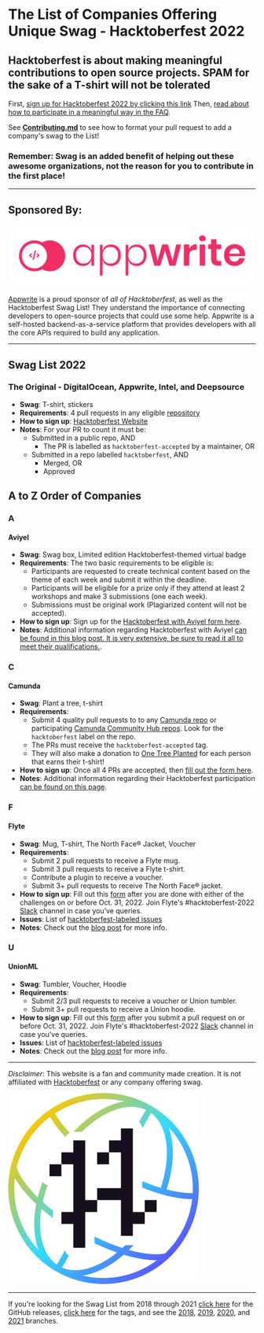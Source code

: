 # The List of Companies Offering Unique Swag - Hacktoberfest 2022

## Hacktoberfest is about making meaningful contributions to open source projects. SPAM for the sake of a T-shirt will not be tolerated

First, [sign up for Hacktoberfest 2022 by clicking this link](https://hacktoberfest.com/) Then, [read about how to participate in a meaningful way in the FAQ](https://hacktoberfest.com/participation/).

See [**Contributing.md**](./contributing.md) to see how to format your pull request to add a company's swag to the List!

### Remember: Swag is an added benefit of helping out these awesome organizations, not the reason for you to contribute in the first place!

---

## Sponsored By:

[![Appwrite](img/appwrite-logo-1.svg)](https://hacktoberfest.appwrite.io/?utm_source=web&utm_medium=swaglist&utm_campaign=hacktoberfest)

[Appwrite](https://hacktoberfest.appwrite.io/?utm_source=web&utm_medium=swaglist&utm_campaign=hacktoberfest) is a proud sponsor of *all of Hacktoberfest*, as well as the Hacktoberfest Swag List! They understand the importance of connecting developers to open-source projects that could use some help.
Appwrite is a self-hosted backend-as-a-service platform that provides developers with all the core APIs required to build any application.

---

## Swag List 2022

### **The Original - DigitalOcean, Appwrite, Intel, and Deepsource**

- **Swag**: T-shirt, stickers
- **Requirements**: 4 pull requests in any eligible [repository](https://github.com/topics/hacktoberfest)
- **How to sign up**: [Hacktoberfest Website](https://hacktoberfest.digitalocean.com)
- **Notes**: For your PR to count it must be:
  - Submitted in a public repo, AND
    - The PR is labelled as ```hacktoberfest-accepted``` by a maintainer, OR
  - Submitted in a repo labelled ```hacktoberfest```, AND
    - Merged, OR
    - Approved

## A to Z Order of Companies

### A

#### **Aviyel**

- **Swag**: Swag box, Limited edition Hacktoberfest-themed virtual badge
- **Requirements**: The two basic requirements to be eligible is:
    - Participants are requested to create technical content based on the theme of each week and submit it within the deadline.
    - Participants will be eligible for a prize only if they attend at least 2 workshops and make 3 submissions (one each week).
    - Submissions must be original work (Plagiarized content will not be accepted).
- **How to sign up**: Sign up for the [Hacktoberfest with Aviyel form here](https://aviyel.typeform.com/register).
- **Notes**: Additional information regarding Hacktoberfest with Aviyel [can be found in this blog post. It is very extensive, be sure to read it all to meet their qualifications.](https://aviyel.com/post/3738/announcing-hacktoberfest-with-aviyel).

### C

#### **Camunda**

- **Swag**: Plant a tree, t-shirt
- **Requirements**:
  - Submit 4 quality pull requests to to any [Camunda repo](https://github.com/orgs/camunda/repositories) or participating [Camunda Community Hub repos](https://github.com/orgs/camunda-community-hub/repositories). Look for the `hacktoberfest` label on the repo.
  - The PRs must receive the `hacktoberfest-accepted` tag.
  - They will also make a donation to [One Tree Planted](https://onetreeplanted.org/) for each person that earns their t-shirt!
- **How to sign up**: Once all 4 PRs are accepted, then [fill out the form here](https://camunda.com/hacktoberfest2022/).
- **Notes**: Additional information regarding their Hacktoberfest participation [can be found on this page](https://camunda.com/hacktoberfest2022/).

### F

#### **Flyte**

- **Swag**: Mug, T-shirt, The North Face® Jacket, Voucher
- **Requirements**:
  - Submit 2 pull requests to receive a Flyte mug.
  - Submit 3 pull requests to receive a Flyte t-shirt.
  - Contribute a plugin to receive a voucher.
  - Submit 3+ pull requests to receive The North Face® jacket.
- **How to sign up**: Fill out this [form](https://tally.so/r/nWO7qQ) after you are done with either of the challenges on or before Oct. 31, 2022. Join Flyte's #hacktoberfest-2022 [Slack](https://slack.flyte.org/) channel in case you’ve queries.
- **Issues**: List of [hacktoberfest-labeled issues](https://github.com/flyteorg/flyte/issues/2917)
- **Notes**: Check out the [blog post](https://blog.flyte.org/meet-flyte-and-unionml-at-hacktoberfest-2022) for more info.

### U

#### **UnionML**

- **Swag**: Tumbler, Voucher, Hoodie
- **Requirements**:
  - Submit 2/3 pull requests to receive a voucher or Union tumbler.
  - Submit 3+ pull requests to receive a Union hoodie.
- **How to sign up**: Fill out this [form](https://tally.so/r/nWO7qQ) after you submit a pull request on or before Oct. 31, 2022. Join Flyte's #hacktoberfest-2022 [Slack](https://slack.flyte.org/) channel in case you’ve queries.
- **Issues**: List of [hacktoberfest-labeled issues](https://github.com/unionai-oss/unionml/issues/171)
- **Notes**: Check out the [blog post](https://blog.flyte.org/meet-flyte-and-unionml-at-hacktoberfest-2022) for more info.

---

*Disclaimer*: This website is a fan and community made creation. It is not affiliated with [Hacktoberfest](https://hacktoberfest.digitalocean.com/) or any company offering swag.

![Presented by DigitalOcean](img/Hfest-Badge-2-Color-Void.svg)

---

If you're looking for the Swag List from 2018 through 2021 [click here](https://github.com/crweiner/hacktoberfest-swag-list/releases) for the GitHub releases, [click here](https://github.com/crweiner/hacktoberfest-swag-list/tags) for the tags, and see the [2018](https://github.com/crweiner/hacktoberfest-swag-list/tree/2018), [2019](https://github.com/crweiner/hacktoberfest-swag-list/tree/2019), [2020](https://github.com/crweiner/hacktoberfest-swag-list/tree/2020), and [2021](https://github.com/crweiner/hacktoberfest-swag-list/tree/2021) branches.
